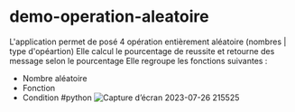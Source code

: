 # demo-operation-aleatoire
L'application permet de posé 4 opération entièrement aléatoire (nombres | type d'opéartion)
Elle calcul le pourcentage de reussite et retourne des message selon le pourcentage
Elle regroupe les fonctions suivantes :
- Nombre aléatoire
- Fonction
- Condition
#python
![Capture d’écran 2023-07-26 215525](https://github.com/Henri-Joseph/demo-operation-aleatoire/assets/122472490/917dcd6f-4002-4844-b74a-b4697fbab2ad)

